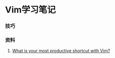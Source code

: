 Vim学习笔记
====================

### 技巧

### 资料
1. [What is your most productive shortcut with Vim?](http://stackoverflow.com/questions/1218390/what-is-your-most-productive-shortcut-with-vim/1220118#1220118)
